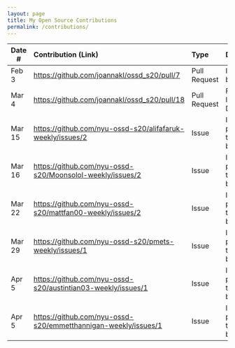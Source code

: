 ```yaml
---
layout: page
title: My Open Source Contributions
permalink: /contributions/
---
```


<!--
Type of the contribution should be "Wikipedia edit", "OpenStreet Map feature", "Documentation", "Course website", "Blog",
"Browse Add-on", etc.

The description should include a brief summary of what you did.

Replace the first row with your own contribution. 

-->





| Date #       | Contribution (Link)  | Type  | Description |
|---|:---|:---|:---|
| Feb 3   | https://github.com/joannakl/ossd_s20/pull/7  | Pull Request |   I fixed a broken link.  |
| Mar 4   | https://github.com/joannakl/ossd_s20/pull/18 | Pull Request | Fixed Incorrect Dates |
| Mar 15  | https://github.com/nyu-ossd-s20/alifafaruk-weekly/issues/2| Issue  | Issue pointed out typos on blog post |
| Mar 16  | https://github.com/nyu-ossd-s20/Moonsolol-weekly/issues/2| Issue  | Issue pointed out typos on blog post |
| Mar 22  | https://github.com/nyu-ossd-s20/mattfan00-weekly/issues/2 | Issue | Issue pointed out typos on blog post |
| Mar 29  | https://github.com/nyu-ossd-s20/pmets-weekly/issues/1 | Issue | Issue pointed out typos on blog post |
| Apr 5   | https://github.com/nyu-ossd-s20/austintian03-weekly/issues/1 | Issue | Issue pointed out typos on blog post |
| Apr 5   | https://github.com/nyu-ossd-s20/emmetthannigan-weekly/issues/1| Issue | Issue pointed out typos on blog post |


